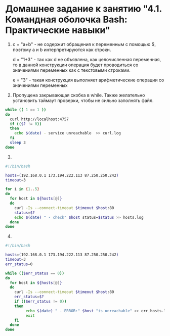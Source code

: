 # Домашнее задание к занятию "4.1. Командная оболочка Bash: Практические навыки"

1. c = "a+b" - не содержит обращения к переменным с помощью $, поэтому a и b интерпретируются как строки.

    d = "1+3" - так как d не объявлена, как целочисленная переменная, то в данной конструкции операция будет проводиться со значениями переменных как с текстовыми строками.

    e = "3"   - такая конструкция выполняет арифметические операции со значениями переменных
2. Пропущена закрывающая скобка в while. Также желательно установить таймаут проверки, чтобы не сильно заполнять файл.
```bash
while (( 1 == 1 ))
do
  curl http://localhost:4757
  if (($? != 0))
  then
    echo $(date) - service unreachable  >> curl.log
  fi
  sleep 3
done
```
3. 
```bash
#!/bin/bash

hosts=(192.168.0.1 173.194.222.113 87.250.250.242)
timeout=3

for i in {1..5}
do
  for host in ${hosts[@]}
  do
    curl -Is --connect-timeout $timeout $host:80
    status=$?
    echo $(date) " - check" $host status=$status >> hosts.log
  done
done
```
4. 
```bash
#!/bin/bash

hosts=(192.168.0.1 173.194.222.113 87.250.250.242)
timeout=3
err_status=0

while (($err_status == 0))
do
  for host in ${hosts[@]}
  do
    curl -Is --connect-timeout $timeout $host:80
    err_status=$?
    if (($err_status != 0))
    then
         echo $(date) " - ERROR:" $host "is unreachable" >> err_hosts.log
         exit
    fi
  done
done
```
